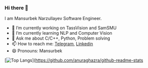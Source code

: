 ### Hi there 👋

I am Mansurbek Narzullayev Software Engineer.

- 🔭 I’m currently working on TassVision and SamSMU
- 🌱 I’m currently learning NLP and Computer Vision
- 💬 Ask me about C/C++, Python, Problem solving
- 📫 How to reach me: [Telegram](https://t.me/mansurbeknarzullayev), [Linkedin](https://www.linkedin.com/in/mansurbeknarzullayev/)
- 😄 Pronouns: Mansurbek


[![Top Langs](https://github-readme-stats.vercel.app/api/top-langs/?username=mansurbeknarzullayev&layout=compact&theme=vision-friendly-dark)](https://github.com/anuraghazra/github-readme-stats
